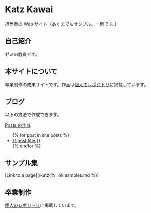 # Katz Kawai

担当者の Web サイト（あくまでもサンプル。一例です。）

## 自己紹介

ゼミの教員です。

## 本サイトについて

卒業制作の成果サイトです。作品は[個人のレポジトリ](https://katzkawai.github.io/)に掲載しています。

## ブログ

以下の方法で作成できます。

[Posts の作成](http://jekyllrb-ja.github.io/docs/posts/)

<ul>
  {% for post in site.posts %}
    <li>
      <a href="/katz{{ post.url }}">{{ post.title }}</a>
    </li>
  {% endfor %}
</ul>

## サンプル集

[Link to a page](/katz{% link samples.md %})

## 卒業制作

[個人のレポジトリ](https://katzkawai.github.io/)に掲載しています。
